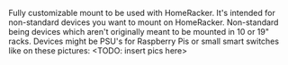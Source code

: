 Fully customizable mount to be used with HomeRacker.
It's intended for non-standard devices you want to mount on HomeRacker.
Non-standard being devices which aren't originally meant to be mounted in 10 or 19" racks.
Devices might be PSU's for Raspberry Pis or small smart switches like on these pictures:
<TODO: insert pics here>